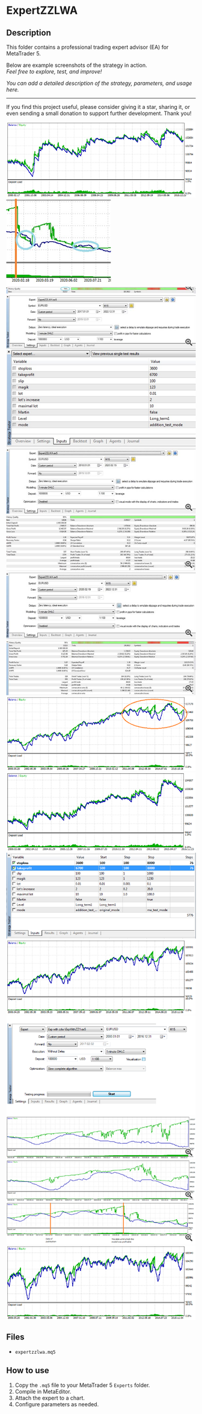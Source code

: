 # ExpertZZLWA

## Description
This folder contains a professional trading expert advisor (EA) for MetaTrader 5.

Below are example screenshots of the strategy in action.  
*Feel free to explore, test, and improve!*

*You can add a detailed description of the strategy, parameters, and usage here.*

---

If you find this project useful, please consider giving it a star, sharing it, or even sending a small donation to support further development. Thank you!

![Screenshot](fifth_test.png)
![Screenshot](fig10__1.jpg)
![Screenshot](fig11__3.jpg)
![Screenshot](fig2__3.jpg)
![Screenshot](fig3__1.jpg)
![Screenshot](fig5__3.jpg)
![Screenshot](fig6__3.jpg)
![Screenshot](fig7__3.jpg)
![Screenshot](fig9__3.jpg)
![Screenshot](first_test_moded.png)
![Screenshot](fourth_test.png)
![Screenshot](parameters.png)
![Screenshot](second_test.png)
![Screenshot](settings__1.png)
![Screenshot](TesterGraphReport2021.06.07-1__3.png)
![Screenshot](TesterGraphReport2021.06.07-2__3.png)
![Screenshot](TesterGraphReport2021.06.07__3.png)
![Screenshot](third_test.png)

## Files
- `expertzzlwa.mq5`

## How to use
1. Copy the `.mq5` file to your MetaTrader 5 `Experts` folder.
2. Compile in MetaEditor.
3. Attach the expert to a chart.
4. Configure parameters as needed.
